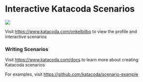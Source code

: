 # Interactive Katacoda Scenarios

[![](http://shields.katacoda.com/katacoda/onkelbilbo/count.svg)](https://www.katacoda.com/onkelbilbo "Get your profile on Katacoda.com")

Visit https://www.katacoda.com/onkelbilbo to view the profile and interactive scenarios

### Writing Scenarios
Visit https://www.katacoda.com/docs to learn more about creating Katacoda scenarios

For examples, visit https://github.com/katacoda/scenario-example
